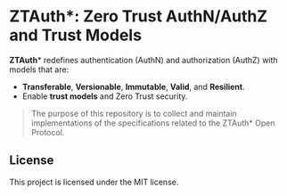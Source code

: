 # ZTAuth*: Zero Trust AuthN/AuthZ and Trust Models

**ZTAuth*** redefines authentication (AuthN) and authorization (AuthZ) with models that are:

- **Transferable**, **Versionable**, **Immutable**, **Valid**, and **Resilient**.
- Enable **trust models** and Zero Trust security.

> The purpose of this repository is to collect and maintain implementations of the specifications related to the ZTAuth* Open Protocol.

## License

This project is licensed under the MIT license.
